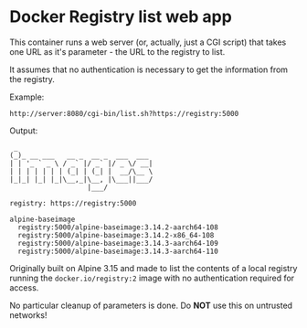 
# Docker Registry list web app

This container runs a web server (or, actually, just a CGI script) that takes
one URL as it's parameter - the URL to the registry to list.

It assumes that no authentication is necessary to get the information from
the registry.

Example: 

`http://server:8080/cgi-bin/list.sh?https://registry:5000`

Output:

     _                                 
    (_)_ __ ___   __ _  __ _  ___  ___ 
    | | '_ ` _ \ / _` |/ _` |/ _ \/ __|
    | | | | | | | (_| | (_| |  __/\__ \
    |_|_| |_| |_|\__,_|\__, |\___||___/
                       |___/           
    
    registry: https://registry:5000

    alpine-baseimage
      registry:5000/alpine-baseimage:3.14.2-aarch64-108
      registry:5000/alpine-baseimage:3.14.2-x86_64-108
      registry:5000/alpine-baseimage:3.14.3-aarch64-109
      registry:5000/alpine-baseimage:3.14.3-aarch64-110


Originally built on Alpine 3.15 and made to list the contents of
a local registry running the `docker.io/registry:2` image with no
authentication required for access.

No particular cleanup of parameters is done. Do **NOT** use this on
untrusted networks! 
